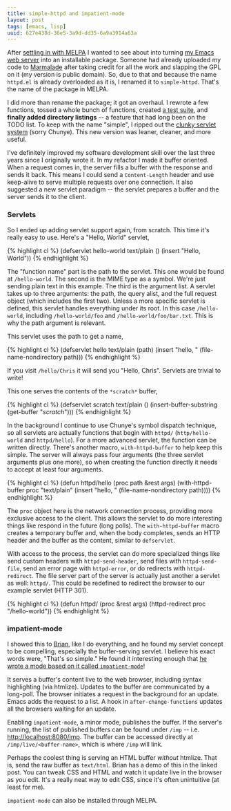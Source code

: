 ```yaml
---
title: simple-httpd and impatient-mode
layout: post
tags: [emacs, lisp]
uuid: 627e438d-36e5-3a9d-dd35-6a9a3914a63a
---
```


After [settling in with MELPA](/blog/2012/08/12/) I wanted to see
about into turning [my Emacs web server](/blog/2009/05/17/) into an
installable package. Someone had already uploaded my code to
[Marmalade](http://marmalade-repo.org/) after taking credit for all
the work and slapping the GPL on it (my version is public domain). So,
due to that and because the name `httpd.el` is already overloaded as
it is, I renamed it to `simple-httpd`. That's the name of the package
in MELPA.

I did more than rename the package; it got an overhaul. I rewrote a
few functions, tossed a whole bunch of functions, created
[a test suite](/blog/2012/08/15/), and **finally added directory
listings** -- a feature that had long been on the TODO list. To keep
with the name "simple", I ripped out the
[clunky servlet system](/blog/2009/11/03/) (sorry Chunye). This new
version was leaner, cleaner, and more useful.

I've definitely improved my software development skill over the last
three years since I originally wrote it. In my refactor I made it
buffer oriented. When a request comes in, the server fills a buffer
with the response and sends it back. This means I could send a
`Content-Length` header and use keep-alive to serve multiple requests
over one connection. It also suggested a new servlet paradigm -- the
servlet prepares a buffer and the server sends it to the client.

### Servlets

So I ended up adding servlet support again, from scratch. This time
it's really easy to use. Here's a "Hello, World" servlet,

{% highlight cl %}
(defservlet hello-world text/plain ()
  (insert "Hello, World"))
{% endhighlight %}

The "function name" part is the path to the servlet. This one would be
found at `/hello-world`. The second is the MIME type as a
symbol. We're just sending plain text in this example. The third is
the argument list. A servlet takes up to three arguments: the path,
the query alist, and the full request object (which includes the first
two). Unless a more specific servlet is defined, this servlet handles
everything under its root. In this case `/hello-world`, including
`/hello-world/foo` and `/hello-world/foo/bar.txt`. This is why the
path argument is relevant.

This servlet uses the path to get a name,

{% highlight cl %}
(defservlet hello text/plain (path)
  (insert "hello, " (file-name-nondirectory path)))
{% endhighlight %}

If you visit `/hello/Chris` it will send you "Hello, Chris". Servlets
are trivial to write!

This one serves the contents of the `*scratch*` buffer,

{% highlight cl %}
(defservlet scratch text/plain ()
  (insert-buffer-substring (get-buffer "*scratch*")))
{% endhighlight %}

In the background I continue to use Chunye's symbol dispatch
technique, so all servlets are actually functions that begin with
`httpd/` (`http/hello-world` and `httpd/hello`). For a more advanced
servlet, the function can be written directly. There's another macro,
`with-httpd-buffer` to help keep this simple. The server will always
pass four arguments (the three servlet arguments plus one more), so
when creating the function directly it needs to accept at least four
arguments.

{% highlight cl %}
(defun httpd/hello (proc path &rest args)
  (with-httpd-buffer proc "text/plain"
    (insert "hello, " (file-name-nondirectory path))))
{% endhighlight %}

The `proc` object here is the network connection process, providing
more exclusive access to the client. This allows the servlet to do
more interesting things like respond in the future (long polls). The
`with-httpd-buffer` macro creates a temporary buffer and, when the
body completes, sends an HTTP header and the buffer as the content,
similar to `defservlet`.

With access to the process, the servlet can do more specialized things
like send custom headers with `httpd-send-header`, send files with
`httpd-send-file`, send an error page with `httpd-error`, or do
redirects with `httpd-redirect`. The file server part of the server is
actually just another a servlet as well: `httpd/`. This could be
redefined to redirect the browser to our example servlet (HTTP 301).

{% highlight cl %}
(defun httpd/ (proc &rest args)
  (httpd-redirect proc "/hello-world"))
{% endhighlight %}

### impatient-mode

I showed this to [Brian](http://50ply.com), like I do everything, and
he found my servlet concept to be compelling, especially the
buffer-serving servlet. I believe his exact words were, "That's so
simple." He found it interesting enough that
[he wrote a mode based on it called `impatient-mode`](http://www.50ply.com/blog/2012/08/13/introducing-impatient-mode/)!

It serves a buffer's content live to the web browser, including syntax
highlighting (via htmlize). Updates to the buffer are communicated by
a long-poll. The browser initiates a request in the background for an
update. Emacs adds the request to a list. A hook in
`after-change-functions` updates all the browsers waiting for an
update.

Enabling `impatient-mode`, a minor mode, publishes the buffer. If the
server's running, the list of published buffers can be found under
`/imp` --
i.e. [http://localhost:8080/imp](http://localhost:8080/imp). The
buffer can be accessed directly at `/imp/live/<buffer-name>`, which is
where `/imp` will link.

Perhaps the coolest thing is serving an HTML buffer *without*
htmlize. That is, send the raw buffer as `text/html`. Brian has a demo
of this in the linked post. You can tweak CSS and HTML and watch it
update live in the browser as you edit. It's a really neat way to edit
CSS, since it's often unintuitive (at least for me).

`impatient-mode` can also be installed through MELPA.
